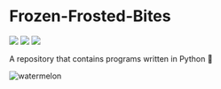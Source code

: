 # Frozen-Frosted-Bites

![](https://img.shields.io/github/last-commit/AbhilashG97/Frozen-Frosted-Bites.svg?colorB=red&style=popout)
![](https://img.shields.io/github/commit-activity/w/AbhilashG97/Frozen-Frosted-Bites.svg?colorB=orange&style=popout)
![](https://img.shields.io/github/stars/AbhilashG97/Frozen-Frosted-Bites.svg?style=social)

A repository that contains programs written in Python :snake:

![watermelon](https://raw.github.com/AbhilashG97/Frozen-Frosted-Bites/master/images/image.png)
